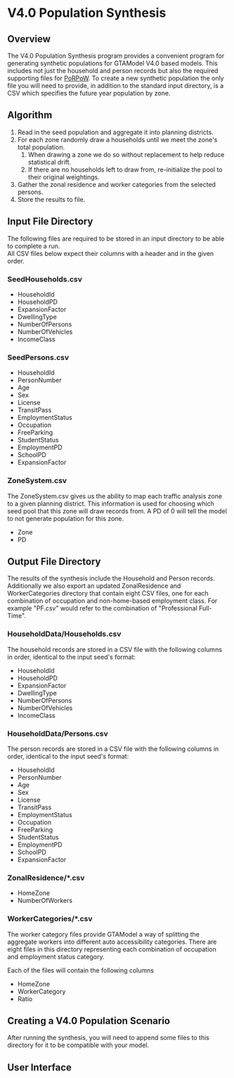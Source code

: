 # V4.0 Population Synthesis

## Overview

The V4.0 Population Synthesis program provides a convenient program for generating synthetic populations for GTAModel V4.0 based models.  This includes
not just the household and person records but also the required supporting files for [PoRPoW](../../../model_design/porpow.md).  To create a new
synthetic population the only file you will need to provide, in addition to the standard input directory, is a CSV which specifies
the future year population by zone.

## Algorithm

1. Read in the seed population and aggregate it into planning districts.
1. For each zone randomly draw a households until we meet the zone's total population.
    1. When drawing a zone we do so without replacement to help reduce statistical drift.
    1. If there are no households left to draw from, re-initialize the pool to their original weightings.
1. Gather the zonal residence and worker categories from the selected persons.
1. Store the results to file.

## Input File Directory

The following files are required to be stored in an input directory to be able to complete a run.  
All CSV files below expect their columns with a header and in the given order.

### SeedHouseholds.csv

* HouseholdId
* HouseholdPD
* ExpansionFactor
* DwellingType
* NumberOfPersons
* NumberOfVehicles
* IncomeClass

### SeedPersons.csv

* HouseholdId
* PersonNumber
* Age
* Sex
* License
* TransitPass
* EmploymentStatus
* Occupation
* FreeParking
* StudentStatus
* EmploymentPD
* SchoolPD
* ExpansionFactor

### ZoneSystem.csv

The ZoneSystem.csv gives us the ability to map each traffic analysis zone to a given planning district. This information is used for choosing
which seed pool that this zone will draw records from. A PD of 0 will tell the model to not generate population for this zone.

* Zone
* PD

## Output File Directory

The results of the synthesis include the Household and Person records. Additionally we also export an updated ZonalResidence and WorkerCategories directory that
contain eight CSV files, one for each combination of occupation and non-home-based employment class. For example "PF.csv" would refer to the combination of "Professional Full-Time".

### HouseholdData/Households.csv

The household records are stored in a CSV file with the following columns in order, identical to the input seed's format:

* HouseholdId
* HouseholdPD
* ExpansionFactor
* DwellingType
* NumberOfPersons
* NumberOfVehicles
* IncomeClass


### HouseholdData/Persons.csv

The person records are stored in a CSV file with the following columns in order, identical to the input seed's format:

* HouseholdId
* PersonNumber
* Age
* Sex
* License
* TransitPass
* EmploymentStatus
* Occupation
* FreeParking
* StudentStatus
* EmploymentPD
* SchoolPD
* ExpansionFactor

### ZonalResidence/*.csv

* HomeZone
* NumberOfWorkers

### WorkerCategories/*.csv

The worker category files provide GTAModel a way of splitting the aggregate workers into different auto accessibility categories. There are
eight files in this directory representing each combination of occupation and employment status category.

Each of the files will contain the following columns

* HomeZone
* WorkerCategory
* Ratio

## Creating a V4.0 Population Scenario

After running the synthesis, you will need to append some files to this directory for it to be compatible with your model.

## User Interface

